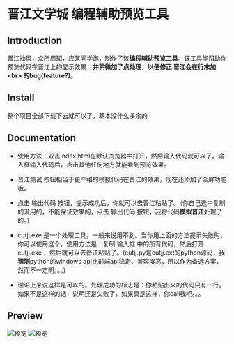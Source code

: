 # 晋江文学城 编程辅助预览工具
## Introduction
晋江抽风，众所周知，应某同学邀，制作了该**编程辅助预览工具**。该工具能帮助你预览代码在晋江上的显示效果，**并稍微加了点处理，以便修正 晋江会在行末加&lt;br&gt; 的bug(feature?)**。
## Install
整个项目全部下载下去就可以了，基本没什么多余的
## Documentation
* 使用方法：双击index.html在默认浏览器中打开，然后输入代码就可以了。输入框输入代码后，点击其他任何地方就能看到预览效果。

* 晋江测试 按钮相当于更严格的模拟代码在晋江的效果，现在还添加了全屏功能哦。

* 点击 输出代码 按钮，提示成功后，你就可以去晋江粘贴了。（你自己选中复制的没用的，不能保证效果的，点击 输出代码 按钮，我将代码**模拟晋江**处理了的。）

* cutjj.exe 是一个处理工具，一般来说用不到。当你用上面的方法提示失败时，你可以使用这个。使用方法是：复制 输入框 中的所有代码，然后打开 cutjj.exe ，然后就可以去晋江粘贴了。(cutjj.py是cutjj.ext的python源码，我**猜测**python的windows api比前端api稳定、兼容度高，所以作为备选方案，然而不一定啊。。。)

* 理论上来说这样是可以的。处理成功的标志是：你粘贴出来的代码只有一行。如果不是这样的话，说明还是失败了，如果真是这样，你call我吧。。。
## Preview
![预览](https://github.com/xiaomingTang/image-yqy/blob/master/2.png?raw=true)
![预览](https://github.com/xiaomingTang/image-yqy/blob/master/3.png?raw=true)

